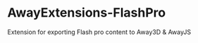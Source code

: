 AwayExtensions-FlashPro
=======================

Extension for exporting Flash pro content to Away3D &amp; AwayJS
